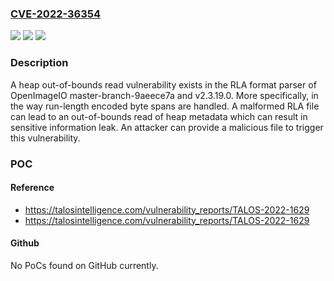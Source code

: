 ### [CVE-2022-36354](https://cve.mitre.org/cgi-bin/cvename.cgi?name=CVE-2022-36354)
![](https://img.shields.io/static/v1?label=Product&message=OpenImageIO&color=blue)
![](https://img.shields.io/static/v1?label=Version&message=%3D%20master-branch-9aeece7a%20&color=brighgreen)
![](https://img.shields.io/static/v1?label=Vulnerability&message=CWE-193%3A%20Off-by-one%20Error&color=brighgreen)

### Description

A heap out-of-bounds read vulnerability exists in the RLA format parser of OpenImageIO master-branch-9aeece7a and v2.3.19.0. More specifically, in the way run-length encoded byte spans are handled. A malformed RLA file can lead to an out-of-bounds read of heap metadata which can result in sensitive information leak. An attacker can provide a malicious file to trigger this vulnerability.

### POC

#### Reference
- https://talosintelligence.com/vulnerability_reports/TALOS-2022-1629
- https://talosintelligence.com/vulnerability_reports/TALOS-2022-1629

#### Github
No PoCs found on GitHub currently.

